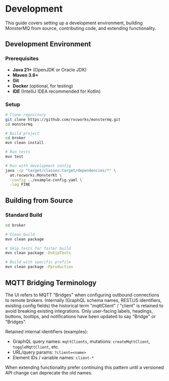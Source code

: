 # Development

This guide covers setting up a development environment, building MonsterMQ from source, contributing code, and extending functionality.

## Development Environment

### Prerequisites

- **Java 21+** (OpenJDK or Oracle JDK)
- **Maven 3.6+**
- **Git**
- **Docker** (optional, for testing)
- **IDE** (IntelliJ IDEA recommended for Kotlin)

### Setup

```bash
# Clone repository
git clone https://github.com/rocworks/monstermq.git
cd monstermq

# Build project
cd broker
mvn clean install

# Run tests
mvn test

# Run with development config
java -cp "target/classes:target/dependencies/*" \
  at.rocworks.MonsterKt \
  -config ../example-config.yaml \
  -log FINE
```

## Building from Source

### Standard Build

```bash
cd broker

# Clean build
mvn clean package

# Skip tests for faster build
mvn clean package -DskipTests

# Build with specific profile
mvn clean package -Pproduction
```

## MQTT Bridging Terminology

The UI refers to MQTT "Bridges" when configuring outbound connections to remote brokers. Internally (GraphQL schema names, REST/JS identifiers, existing config fields) the historical term "mqttClient" / "client" is retained to avoid breaking existing integrations. Only user-facing labels, headings, buttons, tooltips, and notifications have been updated to say "Bridge" or "Bridges".

Retained internal identifiers (examples):
- GraphQL query names: `mqttClients`, mutations: `createMqttClient`, `toggleMqttClient`, etc.
- URL/query params: `?client=<name>`
- Element IDs / variable names: `client-*`

When extending functionality prefer continuing this pattern until a versioned API change can deprecate the old names.

